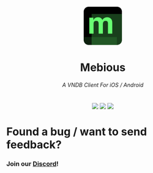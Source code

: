 <p align="center">
   <img src="./.github/assets/icon-rounded.png" height="100" width="100">
</p>


<h1 align="center">Mebious</h1>
<h6 align="center">A VNDB Client For iOS / Android</h6>

#

<p align="center">
    <img width=256 height=auto src="./.github/assets/home.png"></img>
    <img width=256 height=auto src="./.github/assets/vnView.png"></img>
    <img width=256 height=auto src="./.github/assets/search.png"></img>
</p>

# Found a bug / want to send feedback? 
<h3>Join our <a href="https://discord.gg/CrNTm6p3xd">Discord</a>!</h3>
